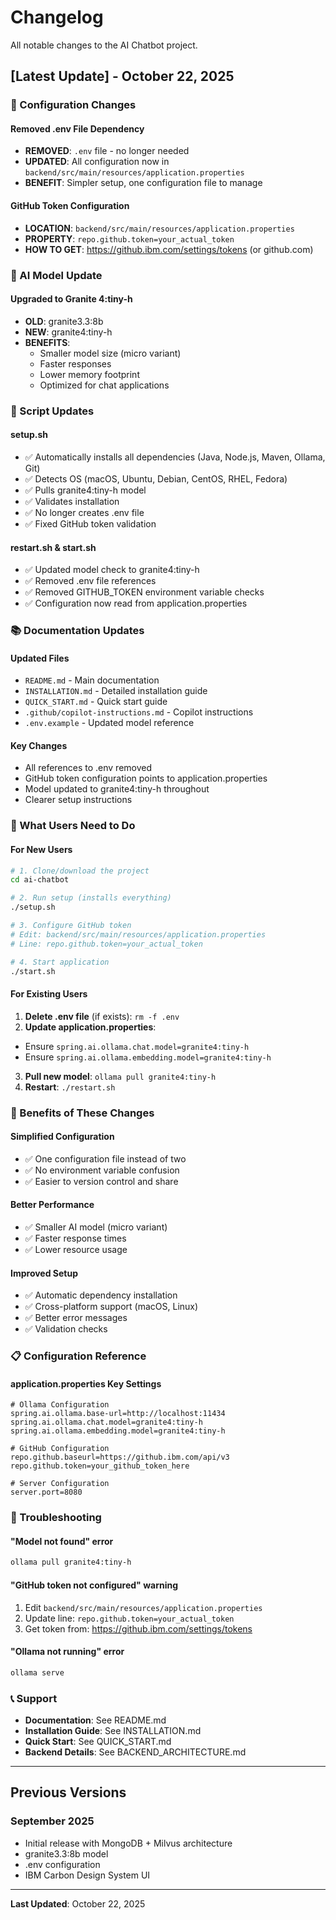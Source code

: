 # Changelog

All notable changes to the AI Chatbot project.

## [Latest Update] - October 22, 2025

### 🔄 Configuration Changes

#### Removed .env File Dependency
- **REMOVED**: `.env` file - no longer needed
- **UPDATED**: All configuration now in `backend/src/main/resources/application.properties`
- **BENEFIT**: Simpler setup, one configuration file to manage

#### GitHub Token Configuration
- **LOCATION**: `backend/src/main/resources/application.properties`
- **PROPERTY**: `repo.github.token=your_actual_token`
- **HOW TO GET**: https://github.ibm.com/settings/tokens (or github.com)

### 🤖 AI Model Update

#### Upgraded to Granite 4:tiny-h
- **OLD**: granite3.3:8b
- **NEW**: granite4:tiny-h
- **BENEFITS**: 
  - Smaller model size (micro variant)
  - Faster responses
  - Lower memory footprint
  - Optimized for chat applications

### 📝 Script Updates

#### setup.sh
- ✅ Automatically installs all dependencies (Java, Node.js, Maven, Ollama, Git)
- ✅ Detects OS (macOS, Ubuntu, Debian, CentOS, RHEL, Fedora)
- ✅ Pulls granite4:tiny-h model
- ✅ Validates installation
- ✅ No longer creates .env file
- ✅ Fixed GitHub token validation

#### restart.sh & start.sh
- ✅ Updated model check to granite4:tiny-h
- ✅ Removed .env file references
- ✅ Removed GITHUB_TOKEN environment variable checks
- ✅ Configuration now read from application.properties

### 📚 Documentation Updates

#### Updated Files
- `README.md` - Main documentation
- `INSTALLATION.md` - Detailed installation guide
- `QUICK_START.md` - Quick start guide
- `.github/copilot-instructions.md` - Copilot instructions
- `.env.example` - Updated model reference

#### Key Changes
- All references to .env removed
- GitHub token configuration points to application.properties
- Model updated to granite4:tiny-h throughout
- Clearer setup instructions

### 🎯 What Users Need to Do

#### For New Users
```bash
# 1. Clone/download the project
cd ai-chatbot

# 2. Run setup (installs everything)
./setup.sh

# 3. Configure GitHub token
# Edit: backend/src/main/resources/application.properties
# Line: repo.github.token=your_actual_token

# 4. Start application
./start.sh
```

#### For Existing Users
1. **Delete .env file** (if exists): `rm -f .env`
2. **Update application.properties**:
  - Ensure `spring.ai.ollama.chat.model=granite4:tiny-h`
  - Ensure `spring.ai.ollama.embedding.model=granite4:tiny-h`
3. **Pull new model**: `ollama pull granite4:tiny-h`
4. **Restart**: `./restart.sh`

### 🚀 Benefits of These Changes

#### Simplified Configuration
- ✅ One configuration file instead of two
- ✅ No environment variable confusion
- ✅ Easier to version control and share

#### Better Performance
- ✅ Smaller AI model (micro variant)
- ✅ Faster response times
- ✅ Lower resource usage

#### Improved Setup
- ✅ Automatic dependency installation
- ✅ Cross-platform support (macOS, Linux)
- ✅ Better error messages
- ✅ Validation checks

### 📋 Configuration Reference

#### application.properties Key Settings
```properties
# Ollama Configuration
spring.ai.ollama.base-url=http://localhost:11434
spring.ai.ollama.chat.model=granite4:tiny-h
spring.ai.ollama.embedding.model=granite4:tiny-h

# GitHub Configuration
repo.github.baseurl=https://github.ibm.com/api/v3
repo.github.token=your_github_token_here

# Server Configuration
server.port=8080
```

### 🔧 Troubleshooting

#### "Model not found" error
```bash
ollama pull granite4:tiny-h
```

#### "GitHub token not configured" warning
1. Edit `backend/src/main/resources/application.properties`
2. Update line: `repo.github.token=your_actual_token`
3. Get token from: https://github.ibm.com/settings/tokens

#### "Ollama not running" error
```bash
ollama serve
```

### 📞 Support

- **Documentation**: See README.md
- **Installation Guide**: See INSTALLATION.md
- **Quick Start**: See QUICK_START.md
- **Backend Details**: See BACKEND_ARCHITECTURE.md

---

## Previous Versions

### September 2025
- Initial release with MongoDB + Milvus architecture
- granite3.3:8b model
- .env configuration
- IBM Carbon Design System UI

---

**Last Updated**: October 22, 2025
